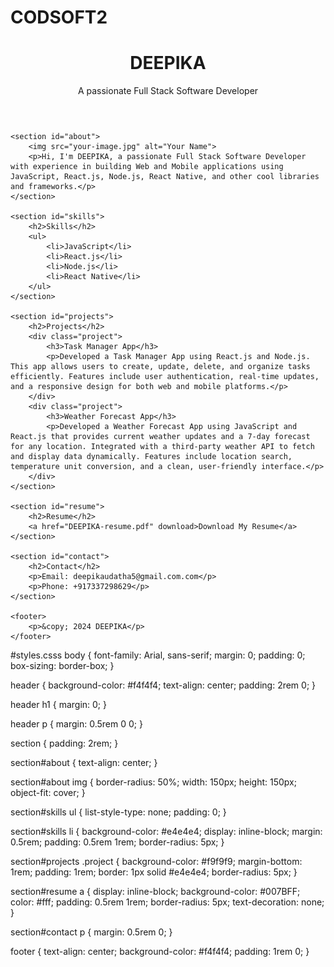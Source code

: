 # CODSOFT2
<!DOCTYPE html>
<html lang="en">
<head>
    <meta charset="UTF-8">
    <meta name="viewport" content="width=device-width, initial-scale=1.0">
    <title>Your Name - Portfolio</title>
    <link rel="stylesheet" href="styles.css">
</head>
<body>
    <header>
        <h1>DEEPIKA</h1>
        <p>A passionate Full Stack Software Developer</p>
    </header>

    <section id="about">
        <img src="your-image.jpg" alt="Your Name">
        <p>Hi, I'm DEEPIKA, a passionate Full Stack Software Developer with experience in building Web and Mobile applications using JavaScript, React.js, Node.js, React Native, and other cool libraries and frameworks.</p>
    </section>

    <section id="skills">
        <h2>Skills</h2>
        <ul>
            <li>JavaScript</li>
            <li>React.js</li>
            <li>Node.js</li>
            <li>React Native</li>
        </ul>
    </section>

    <section id="projects">
        <h2>Projects</h2>
        <div class="project">
            <h3>Task Manager App</h3>
            <p>Developed a Task Manager App using React.js and Node.js. This app allows users to create, update, delete, and organize tasks efficiently. Features include user authentication, real-time updates, and a responsive design for both web and mobile platforms.</p>
        </div>
        <div class="project">
            <h3>Weather Forecast App</h3>
            <p>Developed a Weather Forecast App using JavaScript and React.js that provides current weather updates and a 7-day forecast for any location. Integrated with a third-party weather API to fetch and display data dynamically. Features include location search, temperature unit conversion, and a clean, user-friendly interface.</p>
        </div>
    </section>

    <section id="resume">
        <h2>Resume</h2>
        <a href="DEEPIKA-resume.pdf" download>Download My Resume</a>
    </section>

    <section id="contact">
        <h2>Contact</h2>
        <p>Email: deepikaudatha5@gmail.com.com</p>
        <p>Phone: +917337298629</p>
    </section>

    <footer>
        <p>&copy; 2024 DEEPIKA</p>
    </footer>
</body>
</html>





#styles.csss
body {
    font-family: Arial, sans-serif;
    margin: 0;
    padding: 0;
    box-sizing: border-box;
}

header {
    background-color: #f4f4f4;
    text-align: center;
    padding: 2rem 0;
}

header h1 {
    margin: 0;
}

header p {
    margin: 0.5rem 0 0;
}

section {
    padding: 2rem;
}

section#about {
    text-align: center;
}

section#about img {
    border-radius: 50%;
    width: 150px;
    height: 150px;
    object-fit: cover;
}

section#skills ul {
    list-style-type: none;
    padding: 0;
}

section#skills li {
    background-color: #e4e4e4;
    display: inline-block;
    margin: 0.5rem;
    padding: 0.5rem 1rem;
    border-radius: 5px;
}

section#projects .project {
    background-color: #f9f9f9;
    margin-bottom: 1rem;
    padding: 1rem;
    border: 1px solid #e4e4e4;
    border-radius: 5px;
}

section#resume a {
    display: inline-block;
    background-color: #007BFF;
    color: #fff;
    padding: 0.5rem 1rem;
    border-radius: 5px;
    text-decoration: none;
}

section#contact p {
    margin: 0.5rem 0;
}

footer {
    text-align: center;
    background-color: #f4f4f4;
    padding: 1rem 0;
}
